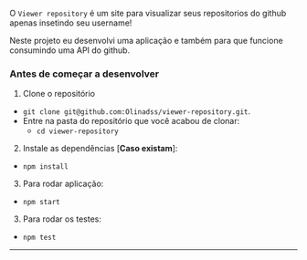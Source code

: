 O `Viewer repository` é um site para visualizar seus repositorios do github apenas insetindo seu username!

Neste projeto eu desenvolvi uma aplicação e também para que funcione consumindo uma API do github.

### Antes de começar a desenvolver

1. Clone o repositório
  * `git clone git@github.com:Olinadss/viewer-repository.git`.
  * Entre na pasta do repositório que você acabou de clonar:
    * `cd viewer-repository`

2. Instale as dependências [**Caso existam**]:
  * `npm install`

3. Para rodar aplicação:
  * `npm start`

3. Para rodar os testes:
  * `npm test`
---

